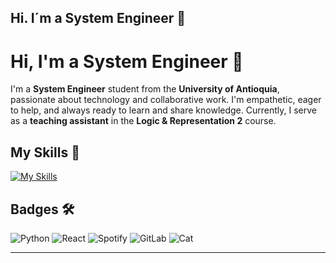 ## Hi. I´m a System Engineer 👋

# Hi, I'm a System Engineer 👋

I'm a **System Engineer** student from the **University of Antioquia**, passionate about technology and collaborative work. I'm empathetic, eager to help, and always ready to learn and share knowledge. Currently, I serve as a **teaching assistant** in the **Logic & Representation 2** course.

## My Skills 🚀

[![My Skills](https://skillicons.dev/icons?i=ts,react,tailwind,python,html,postgres,aws)](https://skillicons.dev)

## Badges 🛠️

![Python](https://img.shields.io/badge/Python-3776AB?logo=python&logoColor=white)
![React](https://img.shields.io/badge/React-61DAFB?logo=react&logoColor=white)
![Spotify](https://img.shields.io/badge/Spotify-1DB954?logo=spotify&logoColor=white)
![GitLab](https://img.shields.io/badge/GitLab-FC6D26?logo=gitlab&logoColor=white)
![Cat](https://img.shields.io/badge/Cat-FFF?logo=cat&logoColor=orange&label=%F0%9F%90%B1)

---



<!--
**Emma-Ok/Emma-Ok** is a ✨ _special_ ✨ repository because its `README.md` (this file) appears on your GitHub profile.

Here are some ideas to get you started:

- 🔭 I’m currently working on ...
- 🌱 I’m currently learning ...
- 👯 I’m looking to collaborate on ...
- 🤔 I’m looking for help with ...
- 💬 Ask me about ...
- 📫 How to reach me: ...
- 😄 Pronouns: ...
- ⚡ Fun fact: ...
-->
